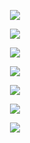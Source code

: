 <p align="center">
  <img src="https://pa1.narvii.com/7630/48f84e1533414c42a803b2e88cd257611a669f1br1-320-1_hq.gif">
</p>
<p align="center">
  <img src="https://pa1.narvii.com/7630/48f84e1533414c42a803b2e88cd257611a669f1br1-320-1_hq.gif">
</p>
<p align="center">
  <img src="https://pa1.narvii.com/7630/48f84e1533414c42a803b2e88cd257611a669f1br1-320-1_hq.gif">
</p>

<p align="center">
  <img src="https://steemitimages.com/DQmZCo76MUSeg8WNYUqr9UMGig3kufJWfENY337KfSbpoJC/17.gif">
</p>

<p align="center">
  <img src="https://komarev.com/ghpvc/?username=ExtremeAntonis&color=blueviolet">
</p>

<p align="center">
  <img src="https://github-readme-stats.vercel.app/api?username=ExtremeAntonis&show_icons=true&theme=radical">
</p>

<p align="center">
  <img src="https://github-readme-stats.vercel.app/api/top-langs/?username=ExtremeAntonis&layout=compact&theme=radical">
</p>
